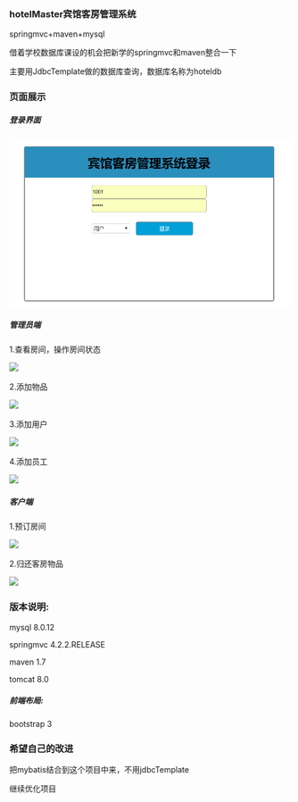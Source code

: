 ### hotelMaster宾馆客房管理系统

springmvc+maven+mysql

借着学校数据库课设的机会把新学的springmvc和maven整合一下

主要用JdbcTemplate做的数据库查询，数据库名称为hoteldb



### 页面展示

##### 登录界面

![image](img-folder\登录界面.png)



##### 管理员端

1.查看房间，操作房间状态

![](https://github.com/Fuhaixu/hotelMaster/edit/master/img-folder/查看房间.png)

2.添加物品

![](https://github.com/Fuhaixu/hotelMaster/edit/master/img-folder/添加物品.png)

3.添加用户

![](https://github.com/Fuhaixu/hotelMaster/edit/master/img-folder/添加客户.png)

4.添加员工

![](https://github.com/Fuhaixu/hotelMaster/edit/master/img-folder/添加员工.png)





##### 客户端

1.预订房间

![](https://github.com/Fuhaixu/hotelMaster/edit/master/img-folder/用户预定房间.jpg)



2.归还客房物品

![](https://github.com/Fuhaixu/hotelMaster/edit/master/img-folder/归还物品.png)



### 版本说明:

mysql 8.0.12

springmvc 4.2.2.RELEASE

maven 1.7

tomcat 8.0

##### 前端布局:

bootstrap 3





### 希望自己的改进

把mybatis结合到这个项目中来，不用jdbcTemplate

继续优化项目





